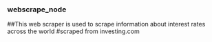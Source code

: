 ### webscrape_node
##This web scraper is used to scrape information about interest rates across the world
#scraped from investing.com

